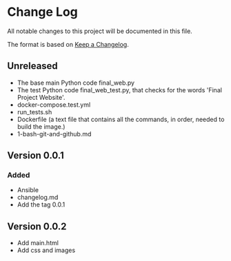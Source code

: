 # Change Log

All notable changes to this project will be documented in this file.

The format is based on [Keep a Changelog](https://github.com/olivierlacan/keep-a-changelog/blob/master/CHANGELOG.md).
## Unreleased

* The base main Python code final_web.py
* The test Python code final_web_test.py, that checks for the words 'Final Project Website'.
* docker-compose.test.yml
* run_tests.sh
* Dockerfile (a text file that contains all the commands, in order, needed to build the image.)
* 1-bash-git-and-github.md

## Version 0.0.1

### Added

* Ansible
* changelog.md
* Add the tag 0.0.1

## Version 0.0.2

* Add main.html
* Add css and images
